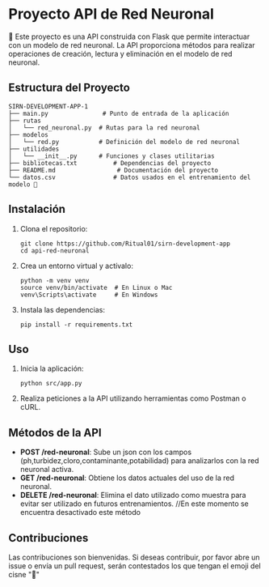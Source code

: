# Proyecto API de Red Neuronal
🦢
Este proyecto es una API construida con Flask que permite interactuar con un modelo de red neuronal. La API proporciona métodos para realizar operaciones de creación, lectura y eliminación en el modelo de red neuronal.

## Estructura del Proyecto

```
SIRN-DEVELOPMENT-APP-1
├── main.py               # Punto de entrada de la aplicación
├── rutas
│   └── red_neuronal.py  # Rutas para la red neuronal
├── modelos
│   └── red.py           # Definición del modelo de red neuronal
├── utilidades
│   └── __init__.py      # Funciones y clases utilitarias
├── bibliotecas.txt          # Dependencias del proyecto
├── README.md                 # Documentación del proyecto
└── datos.csv                # Datos usados en el entrenamiento del modelo 🦎   
```

## Instalación

1. Clona el repositorio:
   ```
   git clone https://github.com/Ritual01/sirn-development-app
   cd api-red-neuronal
   ```

2. Crea un entorno virtual y actívalo:
   ```
   python -m venv venv
   source venv/bin/activate  # En Linux o Mac
   venv\Scripts\activate     # En Windows
   ```

3. Instala las dependencias:
   ```
   pip install -r requirements.txt
   ```

## Uso

1. Inicia la aplicación:
   ```
   python src/app.py
   ```

2. Realiza peticiones a la API utilizando herramientas como Postman o cURL.

## Métodos de la API

- **POST /red-neuronal**: Sube un json con los campos (ph,turbidez,cloro,contaminante,potabilidad) para analizarlos con la red neuronal activa.
- **GET /red-neuronal**: Obtiene los datos actuales del uso de la red neuronal.
- **DELETE /red-neuronal**: Elimina el dato utilizado como muestra para evitar ser utilizado en futuros entrenamientos.  //En este momento se encuentra desactivado este método

## Contribuciones

Las contribuciones son bienvenidas. Si deseas contribuir, por favor abre un issue o envía un pull request, serán contestados los que tengan el emoji del cisne "🦢"
